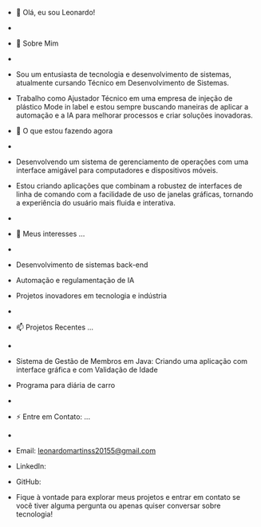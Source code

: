 - 👋  Olá, eu sou Leonardo!
-
-  👀 Sobre Mim
-
- Sou um entusiasta de tecnologia e desenvolvimento de sistemas, atualmente cursando Técnico em Desenvolvimento de Sistemas. 
- Trabalho como Ajustador Técnico em uma empresa de injeção de plástico Mode in label e estou sempre buscando maneiras de aplicar a automação e a IA para melhorar processos e criar soluções inovadoras.

- 🌱 O que estou fazendo agora
-
- Desenvolvendo um sistema de gerenciamento de operações com uma interface amigável para computadores e dispositivos móveis.
- Estou criando aplicações que combinam a robustez de interfaces de linha de comando com a facilidade de uso de janelas gráficas, tornando a experiência do usuário mais fluida e interativa.
- 
- 💞️ Meus interesses ...
- 
- Desenvolvimento de sistemas back-end
- Automação e regulamentação de IA
- Projetos inovadores em tecnologia e indústria
-
- 📫 Projetos Recentes ...
-
-  Sistema de Gestão de Membros em Java: Criando uma aplicação com interface gráfica e com Validação de Idade
-  Programa para diária de carro
- 
- ⚡ Entre em Contato: ...
-
- Email: leonardomartinss20155@gmail.com
- LinkedIn:
- GitHub:

- Fique à vontade para explorar meus projetos e entrar em contato se você tiver alguma pergunta ou apenas quiser conversar sobre tecnologia!
<!---
LeonardoBackEnd/LeonardoBackEnd is a ✨ special ✨ repository because its `README.md` (this file) appears on your GitHub profile.
You can click the Preview link to take a look at your changes.
--->
